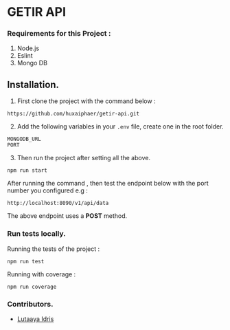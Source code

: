 # GETIR API
 
### Requirements for this Project :
1. Node.js
2. Eslint
3. Mongo DB

## Installation.

1. First clone the project with the command below :

```
https://github.com/huxaiphaer/getir-api.git
```

2. Add the following variables in your `.env` file, create one in the root folder.

```
MONGODB_URL
PORT
```

3. Then run the project after setting all the above.

```
npm run start
```

After running the command , then test the endpoint below with the port number you configured e.g :

```
http://localhost:8090/v1/api/data
```

The above endpoint uses a **POST** method.


### Run tests locally.

Running the tests of the project :

```
npm run test
```
Running with coverage :

```
npm run coverage
```

### Contributors.

* [Lutaaya Idris](https://github.com/huxaiphaer)